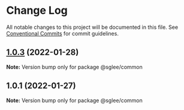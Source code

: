 # Change Log

All notable changes to this project will be documented in this file.
See [Conventional Commits](https://conventionalcommits.org) for commit guidelines.

## [1.0.3](https://github.com/sgwanlee/lerna-practice/compare/v1.0.2...v1.0.3) (2022-01-28)

**Note:** Version bump only for package @sglee/common





## 1.0.1 (2022-01-27)

**Note:** Version bump only for package @sglee/common
